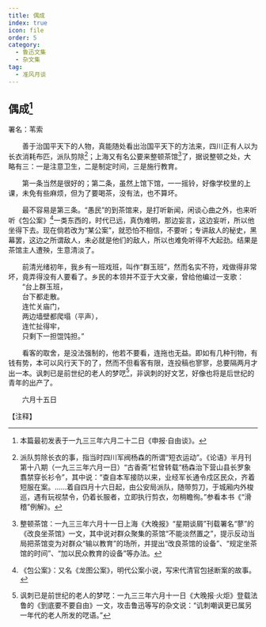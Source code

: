 ```yaml
---
title: 偶成
index: true
icon: file
order: 5
category:
  - 鲁迅文集
  - 杂文集
tag:  
  - 准风月谈
---
```


## 偶成[^①]

署名：苇索

　　善于治国平天下的人物，真能随处看出治国平天下的方法来，四川正有人以为长衣消耗布匹，派队剪除[^②]；上海又有名公要来整顿茶馆[^③]了，据说整顿之处，大略有三：一是注意卫生，二是制定时间，三是施行教育。

　　第一条当然是很好的；第二条，虽然上馆下馆，一一摇铃，好像学校里的上课，未免有些麻烦，但为了要喝茶，没有法，也不算坏。

　　最不容易是第三条。“愚民”的到茶馆来，是打听新闻，闲谈心曲之外，也来听听《包公案》[^④]一类东西的，时代已远，真伪难明，那边妄言，这边妄听，所以他坐得下去。现在倘若改为“某公案”，就恐怕不相信，不要听；专讲敌人的秘史，黑幕罢，这边之所谓敌人，未必就是他们的敌人，所以也难免听得不大起劲。结果是茶馆主人遭殃，生意清淡了。

　　前清光绪初年，我乡有一班戏班，叫作“群玉班”，然而名实不符，戏做得非常坏，竟弄得没有人要看了。乡民的本领并不亚于大文豪，曾给他编过一支歌：  
　　“台上群玉班，  
　　台下都走散。  
　　连忙关庙门，  
　　两边墙壁都爬塌（平声），  
　　连忙扯得牢，  
　　只剩下一担馄饨担。”

　　看客的取舍，是没法强制的，他若不要看，连拖也无益。即如有几种刊物，有钱有势，本可以风行天下的了，然而不但看客有限，连投稿也寥寥，总要隔两月才出一本。讽刺已是前世纪的老人的梦呓[^⑤]，非讽刺的好文艺，好像也将是后世纪的青年的出产了。

　　六月十五日

【注释】

[^①]:本篇最初发表于一九三三年六月二十二日《申报·自由谈》。

[^②]:派队剪除长衣的事，指当时四川军阀杨森的所谓“短衣运动”。《论语》半月刊第十八期（一九三三年六月一日）“古香斋”栏曾转载“杨森治下营山县长罗象翥禁穿长衫令”，其中说：“查自本军接防以来，业经军长通令戍区民众，齐着短服在案。……着自四月十六日起，由公安局派队，随带剪刀，于城厢内外梭巡，遇有玩视禁令，仍着长服者，立即执行剪衣，勿稍瞻徇。”参看本书《“滑稽”例解》。

[^③]:整顿茶馆：一九三三年六月十一日上海《大晚报》“星期谈屑”刊载署名“蓼”的《改良坐茶馆》一文，其中说对群众聚集的茶馆“不能淡然置之”，提示反动当局把茶馆变为对群众“输以教育”的场所，并提出“改良茶馆的设备”、“规定坐茶馆的时间”、“加以民众教育的设备”等办法。

[^④]:《包公案》：又名《龙图公案》，明代公案小说，写宋代清官包拯断案的故事。

[^⑤]:讽刺已是前世纪的老人的梦呓：一九三三年六月十一日《大晚报·火炬》登载法鲁的《到底要不要自由》一文，攻击鲁迅等写的杂文说：“讥刺嘲讽更已属另一年代的老人所发的呓语。”
